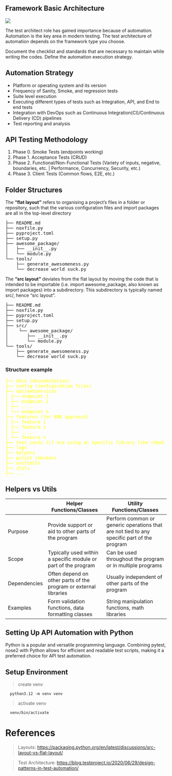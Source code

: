 ## Framework Basic Architecture
<img src="img/basic_arch.png"/>

The test architect role has gained importance because of automation. Automation is the key area in modern testing. The
test architecture of automation depends on the framework type you choose.

Document the checklist and standards that are necessary to maintain while writing the codes.
Define the automation execution strategy.

## Automation Strategy

- Platform or operating system and its version
- Frequency of Sanity, Smoke, and regression tests
- Suite level execution
- Executing different types of tests such as Integration, API, and End to end tests
- Integration with DevOps such as Continuous Integration(CI)/Continuous Delivery (CD) pipelines
- Test reporting and analysis

## API Testing Methodology
1. Phase 0. Smoke Tests (endpoints working)
2. Phase 1. Acceptance Tests (CRUD)
3. Phase 2. Functional/Non-Functional Tests (Variety of inputs, negative, boundaries, etc. | Performance, Concurrency, Security, etc.)
4. Phase 3. Client Tests (Common flows, E2E, etc.)

## Folder Structures

The **“flat layout”** refers to organising a project’s files in a folder or repository, such that the various configuration
files and import packages are all in the top-level directory

<pre>
├── README.md
├── noxfile.py
├── pyproject.toml
├── setup.py
├── awesome_package/
│   ├── __init__.py
│   └── module.py
└── tools/
    ├── generate_awesomeness.py
    └── decrease_world_suck.py
</pre>

The **“src layout”** deviates from the flat layout by moving the code that is intended to be importable (i.e. import
awesome_package, also known as import packages) into a subdirectory. This subdirectory is typically named src/, hence
“src layout”.

<pre>
├── README.md
├── noxfile.py
├── pyproject.toml
├── setup.py
├── src/
│    └── awesome_package/
│       ├── __init__.py
│       └── module.py
└── tools/
    ├── generate_awesomeness.py
    └── decrease_world_suck.py
</pre>

### Structure example
<pre style="color:yellow">
├── docs (documentation)
├── config (configuration files)
├── api/webservices
│ ├── endpoint 1
│ ├── endpoint 2
│ ├── .....
│ └── endpoint n
├── features (for BDD approach)
│ ├── feature 1
│ ├── feature 2
│ ├── .....
│ └── feature n
├── test_cases (if are using an specific library like robot framework)
├── logs
├── helpers
├── pylint_checkers
├── unittests
├── utils
├── ...
</pre>

## Helpers vs Utils

|              | Helper Functions/Classes                                         | Utility Functions/Classes                                                                  |
|--------------|------------------------------------------------------------------|--------------------------------------------------------------------------------------------|
| Purpose      | Provide support or aid to other parts of the program             | Perform common or generic operations that are not tied to any specific part of the program |
| Scope        | Typically used within a specific module or part of the program   | Can be used throughout the program or in multiple programs                                 |
| Dependencies | Often depend on other parts of the program or external libraries | Usually independent of other parts of the program                                          |
| Examples     |  Form validation functions, data formatting classes              | String manipulation functions, math libraries                                              |


## Setting Up API Automation with Python

Python is a popular and versatile programming language. Combining pytest, nose2 with Python allows for efficient and readable
test scripts, making
it a preferred choice for API test automation.

## Setup Environment

> create venv

```shell
  python3.12 -m venv venv
```

> activate venv

```shell
  venv/bin/activate
```

# References

> Layouts: https://packaging.python.org/en/latest/discussions/src-layout-vs-flat-layout/

> Test Architecture: https://blog.testproject.io/2020/06/29/design-patterns-in-test-automation/
